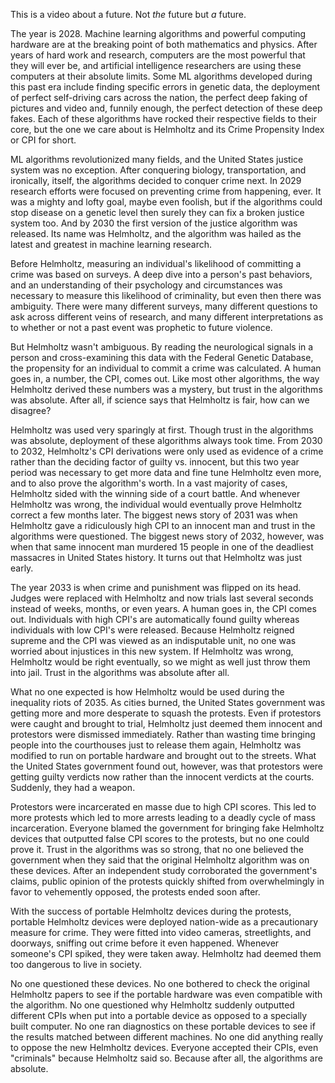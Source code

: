 This is a video about a future. Not _the_ future but _a_ future.

The year is 2028. Machine learning algorithms and powerful computing hardware are at the breaking point of both mathematics and physics. After years of hard work and research, computers are the most powerful that they will ever be, and artificial intelligence researchers are using these computers at their absolute limits. Some ML algorithms developed during this past era include finding specific errors in genetic data, the deployment of perfect self-driving cars across the nation, the perfect deep faking of pictures and video and, funnily enough, the perfect detection of these deep fakes. Each of these algorithms have rocked their respective fields to their core, but the one we care about is Helmholtz and its Crime Propensity Index or CPI for short.

ML algorithms revolutionized many fields, and the United States justice system was no exception. After conquering biology, transportation, and ironically, itself, the algorithms decided to conquer crime next. In 2029 research efforts were focused on preventing crime from happening, ever. It was a mighty and lofty goal, maybe even foolish, but if the algorithms could stop disease on a genetic level then surely they  can fix a broken justice system too. And by 2030 the first version of the justice algorithm was released. Its name was Helmholtz, and the algorithm was hailed as the latest and greatest in machine learning research.

Before Helmholtz, measuring an individual's likelihood of committing a crime was based on surveys. A deep dive into a person's past behaviors, and an understanding of their psychology and circumstances was necessary to measure this likelihood of criminality, but even then there was ambiguity. There were many different surveys, many different questions to ask across different veins of research, and many different interpretations as to whether or not a past event was prophetic to future violence.

But Helmholtz wasn't ambiguous. By reading the neurological signals in a person and cross-examining this data with the Federal Genetic Database, the propensity for an individual to commit a crime was calculated. A human goes in, a number, the CPI, comes out. Like most other algorithms, the way Helmholtz derived these numbers was a mystery, but trust in the algorithms was absolute. After all, if science says that Helmholtz is fair, how can we disagree?

Helmholtz was used very sparingly at first. Though trust in the algorithms was absolute, deployment of these algorithms always took time. From 2030 to 2032, Helmholtz's CPI derivations were only used as evidence of a crime rather than the deciding factor of guilty vs. innocent, but this two year period was necessary to get more data and fine tune Helmholtz even more, and to also prove the algorithm's worth. In a vast majority of cases, Helmholtz sided with the winning side of a court battle. And whenever Helmholtz was wrong, the individual would eventually prove Helmholtz correct a few months later. The biggest news story of 2031 was when Helmholtz gave a ridiculously high CPI to an innocent man and trust in the algorithms were questioned. The biggest news story of 2032, however, was when that same innocent man murdered 15 people in one of the deadliest massacres in United States history. It turns out that Helmholtz was just early.

The year 2033 is when crime and punishment was flipped on its head. Judges were replaced with Helmholtz and now trials last several seconds instead of weeks, months, or even years. A human goes in, the CPI comes out. Individuals with high CPI's are automatically found guilty whereas individuals with low CPI's were released. Because Helmholtz reigned supreme and the CPI was viewed as an indisputable unit, no one was worried about injustices in this new system. If Helmholtz was wrong, Helmholtz would be right eventually, so we might as well just throw them into jail. Trust in the algorithms was absolute after all.

What no one expected is how Helmholtz would be used during the inequality riots of 2035. As cities burned, the United States government was getting more and more desperate to squash the protests. Even if protestors were caught and brought to trial, Helmholtz just deemed them innocent and protestors were dismissed immediately. Rather than wasting time bringing people into the courthouses just to release them again, Helmholtz was modified to run on portable hardware and brought out to the streets. What the United States government found out, however, was that protestors were getting guilty verdicts now rather than the innocent verdicts at the courts. Suddenly, they had a weapon.

Protestors were incarcerated en masse due to high CPI scores. This led to more protests which led to more arrests leading to a deadly cycle of mass incarceration. Everyone blamed the government for bringing fake Helmholtz devices that outputted false CPI scores to the protests, but no one could prove it. Trust in the algorithms was so strong, that no one believed the government when they said that the original Helmholtz algorithm was on these devices. After an independent study corroborated the government's claims, public opinion of the protests quickly shifted from overwhelmingly in favor to vehemently opposed, the protests ended soon after.

With the success of portable Helmholtz devices during the protests, portable Helmholtz devices were deployed nation-wide as a precautionary measure for crime. They were fitted into video cameras, streetlights, and doorways, sniffing out crime before it even happened. Whenever someone's CPI spiked, they were taken away. Helmholtz had deemed them too dangerous to live in society.

No one questioned these devices. No one bothered to check the original Helmholtz papers to see if the portable hardware was even compatible with the algorithm. No one questioned why Helmholtz suddenly outputted different CPIs when put into a portable device as opposed to a specially built computer.  No one ran diagnostics on these portable devices to see if the results matched between different machines. No one did anything really to oppose the new Helmholtz devices. Everyone accepted their CPIs, even "criminals" because Helmholtz said so. Because after all, the algorithms are absolute.
